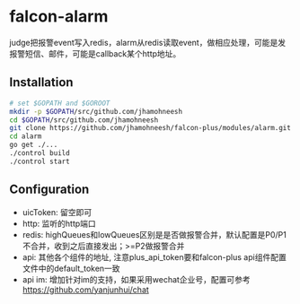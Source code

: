 falcon-alarm
============

judge把报警event写入redis，alarm从redis读取event，做相应处理，可能是发报警短信、邮件，可能是callback某个http地址。


## Installation

```bash
# set $GOPATH and $GOROOT
mkdir -p $GOPATH/src/github.com/jhamohneesh
cd $GOPATH/src/github.com/jhamohneesh
git clone https://github.com/jhamohneesh/falcon-plus/modules/alarm.git
cd alarm
go get ./...
./control build
./control start
```

## Configuration

- uicToken: 留空即可
- http: 监听的http端口
- redis: highQueues和lowQueues区别是是否做报警合并，默认配置是P0/P1不合并，收到之后直接发出；>=P2做报警合并
- api: 其他各个组件的地址, 注意plus_api_token要和falcon-plus api组件配置文件中的default_token一致 
- api im: 增加针对im的支持，如果采用wechat企业号，配置可参考 https://github.com/yanjunhui/chat

